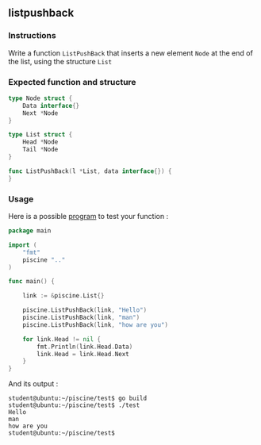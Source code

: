 ## listpushback

### Instructions

Write a function `ListPushBack` that inserts a new element `Node` at the end of the list, using the structure `List`

### Expected function and structure

```go
type Node struct {
	Data interface{}
	Next *Node
}

type List struct {
	Head *Node
	Tail *Node
}

func ListPushBack(l *List, data interface{}) {
}
```

### Usage

Here is a possible [program](TODO-LINK) to test your function :

```go
package main

import (
	"fmt"
	piscine ".."
)

func main() {

	link := &piscine.List{}

	piscine.ListPushBack(link, "Hello")
	piscine.ListPushBack(link, "man")
	piscine.ListPushBack(link, "how are you")

	for link.Head != nil {
		fmt.Println(link.Head.Data)
		link.Head = link.Head.Next
	}
}
```

And its output :

```console
student@ubuntu:~/piscine/test$ go build
student@ubuntu:~/piscine/test$ ./test
Hello
man
how are you
student@ubuntu:~/piscine/test$
```
